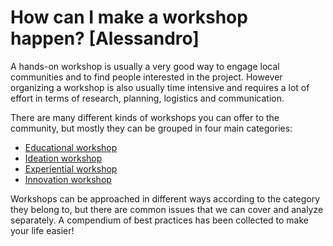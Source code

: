 # How can I make a workshop happen? [Alessandro]

A hands-on workshop is usually a very good way to engage local communities and to find people interested in the project.
However organizing a workshop is also usually time intensive and requires a lot of effort in terms of research, planning, logistics and communication.

There are many different kinds of workshops you can offer to the community, but mostly they can be grouped in four main categories:
- [Educational workshop](workshop_categories.md#educational-workshop)
- [Ideation workshop](workshop_categories.md#Ideation-workshop)
- [Experiential workshop](workshop_categories.md#Experiential-workshop)
- [Innovation workshop](workshop_categories.md#Innovation-workshop)

Workshops can be approached in different ways according to the category they belong to, but there are common issues that we can cover and analyze separately. A compendium of best practices has been collected to make your life easier!
